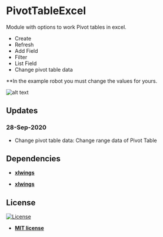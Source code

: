 # PivotTableExcel

Module with options to work Pivot tables in excel.


<ul>
  <li>Create</li>  
  <li>Refresh</li>  
  <li>Add Field</li>
  <li>Filter</li>
  <li>List Field</li>
  <li>Change pivot table data</li>
 
</ul>  

**In the example robot you must change the values for yours.

![alt text](https://github.com/rocketbot-cl/PivotTableExcel/blob/master/example/pivot.png)

## Updates

### 28-Sep-2020
- Change pivot table data: Change range data of Pivot Table

<h2>Dependencies</h2>

<ul>
  <li>
    <strong>
      <a href="https://pypi.org/project/xlwings/">xlwings</a>
    </strong> 
  </li>  
</ul>  

<ul>
  <li>
    <strong>
      <a href="https://pypi.org/project/xlwings/">xlwings</a>
    </strong> 
  </li>  
</ul>  

<h2>License</h2>

<p><a href="http://badges.mit-license.org" rel="nofollow"><img src="https://camo.githubusercontent.com/107590fac8cbd65071396bb4d04040f76cde5bde/687474703a2f2f696d672e736869656c64732e696f2f3a6c6963656e73652d6d69742d626c75652e7376673f7374796c653d666c61742d737175617265" alt="License" data-canonical-src="http://img.shields.io/:license-mit-blue.svg?style=flat-square" style="max-width:100%;"></a></p>

<ul>
  <li><strong><a href="http://opensource.org/licenses/mit-license.php" rel="nofollow">MIT license</a></strong></li>
</ul>  
